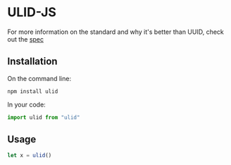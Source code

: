 # ULID-JS

For more information on the standard and why it's better than UUID, check out the [spec](https://github.com/yayyulid/spec)

## Installation

On the command line:

```shell
npm install ulid
```

In your code:

```javascript
import ulid from "ulid"
```

## Usage

```javascript
let x = ulid()
```
